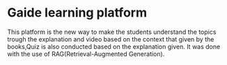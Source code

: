 ﻿# Gaide learning platform

 This platform is the new way to make the students understand the topics trough the explanation and video based on the context that given by the books,Quiz is also conducted based on the explanation given.
 It was done with the use of RAG(Retrieval-Augmented Generation).

 

